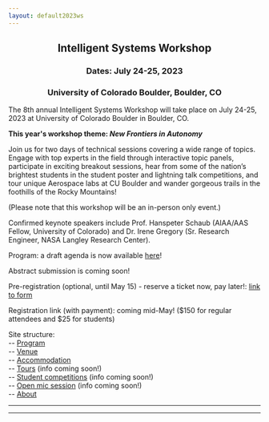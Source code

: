 ```yaml
---
layout: default2023ws
---
```


<h2 align="center">Intelligent Systems Workshop</h2>
<h3 align="center">Dates: July 24-25, 2023</h3>
<h3 align="center">University of Colorado Boulder, Boulder, CO</h3>

The 8th annual Intelligent Systems Workshop will take place on July 24-25, 2023 at University of Colorado Boulder in Boulder, CO.

**This year's workshop theme: *New Frontiers in Autonomy***

Join us for two days of technical sessions covering a wide range of topics. Engage with top experts in the field through interactive topic panels, participate in exciting breakout sessions, hear from some of the nation’s brightest students in the student poster and lightning talk competitions, and tour unique Aerospace labs at CU Boulder and wander gorgeous trails in the foothills of the Rocky Mountains!

(Please note that this workshop will be an in-person only event.)

Confirmed keynote speakers include Prof. Hanspeter Schaub (AIAA/AAS Fellow, University of Colorado) and Dr. Irene Gregory (Sr. Research Engineer, NASA Langley Research Center).

Program: a draft agenda is now available <a href="{{ '/IS_Workshop_2023/program.html' | absolute_url }}">here</a>!

Abstract submission is coming soon! <!--<i><b>Abstract submission is open now through ?? ??, 2023 for the student poster and lightning talk competitions at the IS workshop!</b> See the [student competitions](/IS_Workshop_2023/student_competitions.html) page for more details.</i>-->

<!-- Registration is coming soon! --> <!--<i><b>Registration: is open! ($?? for regular attendees and $?? for students) Register <a href="">here</a>!</i>-->
Pre-registration (optional, until May 15) - reserve a ticket now, pay later!: [link to form](https://forms.gle/NKstaexoEqPjMqki7)

Registration link (with payment): coming mid-May! ($150 for regular attendees and $25 for students)

Site structure:  
-- <a href="{{ '/IS_Workshop_2023/program.html' | absolute_url }}">Program</a><br>
-- <a href="{{ '/IS_Workshop_2023/venue.html' | absolute_url }}">Venue</a><br>
-- <a href="{{ '/IS_Workshop_2023/accommodation.html' | absolute_url }}">Accommodation</a><br>
-- <a href="{{ '/IS_Workshop_2023/tours.html' | absolute_url }}">Tours</a> (info coming soon!)<br>
-- <a href="{{ '/IS_Workshop_2023/student_competitions.html' | absolute_url }}">Student competitions</a> (info coming soon!)<br>
-- <a href="{{ '/IS_Workshop_2023/open_mic_session.html' | absolute_url }}">Open mic session</a> (info coming soon!)<br>
-- <a href="{{ '/IS_Workshop_2023/about.html' | absolute_url }}">About</a><br>

* * *
* * *

<!-- --end-of-page-- -->
